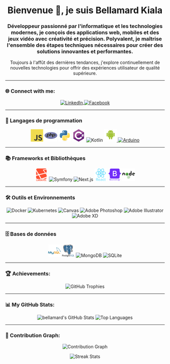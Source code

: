 
<h1 align="center">Bienvenue 👋, je suis Bellamard Kiala</h1>
<h3 align="center">Développeur passionné par l'informatique et les technologies modernes, je conçois des applications web, mobiles et des jeux vidéo avec créativité et précision. Polyvalent, je maîtrise l'ensemble des étapes techniques nécessaires pour créer des solutions innovantes et performantes.</h3>

<p align="center">Toujours à l'affût des dernières tendances, j'explore continuellement de nouvelles technologies pour offrir des expériences utilisateur de qualité supérieure.</p>

---

### 🌐 Connect with me:
<p align="center">
  <a href="https://linkedin.com/in/bellamard-kiala" target="blank">
    <img align="center" src="https://raw.githubusercontent.com/rahuldkjain/github-profile-readme-generator/master/src/images/icons/Social/linked-in-alt.svg" alt="LinkedIn" height="30" width="40" />
  </a>
  <a href="https://facebook.com/bellamard.kiala" target="blank">
    <img align="center" src="https://raw.githubusercontent.com/rahuldkjain/github-profile-readme-generator/master/src/images/icons/Social/facebook.svg" alt="Facebook" height="30" width="40" />
  </a>
</p>

---

### 🔷 Langages de programmation
<p align="center">
  <img src="https://raw.githubusercontent.com/devicons/devicon/master/icons/javascript/javascript-original.svg" alt="JavaScript" width="40" height="40"/>
  <img src="https://raw.githubusercontent.com/devicons/devicon/master/icons/php/php-original.svg" alt="PHP" width="40" height="40"/>
  <img src="https://raw.githubusercontent.com/devicons/devicon/master/icons/python/python-original.svg" alt="Python" width="40" height="40"/>
  <img src="https://raw.githubusercontent.com/devicons/devicon/master/icons/csharp/csharp-original.svg" alt="C#" width="40" height="40"/>
  <img src="https://cdn.worldvectorlogo.com/logos/kotlinlang-icon.svg" alt="Kotlin" width="40" height="40"/>
  <a href="https://developer.android.com" target="_blank" rel="noreferrer">
    <img src="https://raw.githubusercontent.com/devicons/devicon/master/icons/android/android-original-wordmark.svg" alt="Android" width="40" height="40"/>
  </a>
  <a href="https://www.arduino.cc/" target="_blank" rel="noreferrer">
    <img src="https://cdn.worldvectorlogo.com/logos/arduino-1.svg" alt="Arduino" width="40" height="40"/>
  </a>
</p>

---

### 📚 Frameworks et Bibliothèques
<p align="center">
  <img src="https://raw.githubusercontent.com/devicons/devicon/master/icons/laravel/laravel-plain-wordmark.svg" alt="Laravel" width="40" height="40"/>
  <img src="https://cdn.worldvectorlogo.com/logos/symfony.svg" alt="Symfony" width="40" height="40"/>
  <img src="https://cdn.worldvectorlogo.com/logos/nextjs-2.svg" alt="Next.js" width="40" height="40"/>
  <img src="https://raw.githubusercontent.com/devicons/devicon/master/icons/react/react-original-wordmark.svg" alt="React" width="40" height="40"/>
  <img src="https://raw.githubusercontent.com/devicons/devicon/master/icons/bootstrap/bootstrap-plain-wordmark.svg" alt="Bootstrap" width="40" height="40"/>
  <img src="https://raw.githubusercontent.com/devicons/devicon/master/icons/nodejs/nodejs-original-wordmark.svg" alt="Node.js" width="40" height="40"/>
</p>

---

### 🛠️ Outils et Environnements
<p align="center">
  <img src="https://cdn.worldvectorlogo.com/logos/docker.svg" alt="Docker" width="40" height="40"/>
  <img src="https://cdn.worldvectorlogo.com/logos/kubernetes.svg" alt="Kubernetes" width="40" height="40"/>
  <img src="https://cdn.worldvectorlogo.com/logos/canvas.svg" alt="Canvas" width="40" height="40"/>
  <img src="https://cdn.worldvectorlogo.com/logos/photoshop-cc.svg" alt="Adobe Photoshop" width="40" height="40"/>
  <img src="https://cdn.worldvectorlogo.com/logos/illustrator-cc.svg" alt="Adobe Illustrator" width="40" height="40"/>
  <img src="https://cdn.worldvectorlogo.com/logos/adobe-xd.svg" alt="Adobe XD" width="40" height="40"/>
</p>

---

### 🗄️ Bases de données
<p align="center">
  <img src="https://raw.githubusercontent.com/devicons/devicon/master/icons/mysql/mysql-original-wordmark.svg" alt="MySQL" width="40" height="40"/>
  <img src="https://raw.githubusercontent.com/devicons/devicon/master/icons/postgresql/postgresql-original-wordmark.svg" alt="PostgreSQL" width="40" height="40"/>
  <img src="https://cdn.worldvectorlogo.com/logos/mongodb-icon-1.svg" alt="MongoDB" width="40" height="40"/>
  <img src="https://cdn.worldvectorlogo.com/logos/sqlite.svg" alt="SQLite" width="40" height="40"/>
</p>

---

### 🏆 Achievements:
<p align="center">
  <img src="https://github-profile-trophy.vercel.app/?username=bellamard&theme=radical&no-frame=true&column=3&margin-w=15" alt="GitHub Trophies" />
</p>

---

### 📊 My GitHub Stats:
<p align="center">
  <img src="https://github-readme-stats.vercel.app/api?username=bellamard&show_icons=true&theme=radical" alt="bellamard's GitHub Stats" />
  <img src="https://github-readme-stats.vercel.app/api/top-langs?username=bellamard&layout=compact&theme=radical" alt="Top Languages" />
</p>

---

### 🌱 Contribution Graph:
<p align="center">
  <img src="https://activity-graph.herokuapp.com/graph?username=bellamard&theme=react-dark&hide_border=true" alt="Contribution Graph" />
</p>

<p align="center">
  <img src="https://github-readme-streak-stats.herokuapp.com/?user=bellamard&theme=radical" alt="Streak Stats" />
</p>
<!--START_SECTION:waka-->

<!--END_SECTION:waka-->

